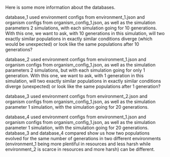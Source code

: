 Here is some more information about the databases. 

database_1 used environment configs from environment_1.json and organism configs from organism_config_1.json, as well as the simulation parameters 2 simulations, with each simulation going for 10 generations. With this one, we want to ask, with 10 generations in this simulation, will two exactly similar populations in exactly similar conditions diverge (which would be unexpected) or look like the same populations after 10 generations? 

database_2 used environment configs from environment_1.json and organism configs from organism_config_1.json, as well as the simulation parameters 2 simulations, but with each simulation going for only 1 generation. With this one, we want to ask, with 1 generation in this simulation, will two exactly similar populations in exactly similar conditions diverge (unexpected) or look like the same populations after 1 generation? 

database_3 used environment configs from environment_2.json and organism configs from organism_config_1.json, as well as the simulation parameter 1 simulation, with the simulation going for 20 generations. 

database_4 used environment configs from environment_1.json and organism configs from organism_config_1.json, as well as the simulation parameter 1 simulation, with the simulation going for 20 generations. database_3 and database_4 compared show us how two populations evolved for the same number of generations in two different environments (environment_1 being more plentiful in resources and less harsh while environment_2 is scarce in resources and more harsh) can be different. 
